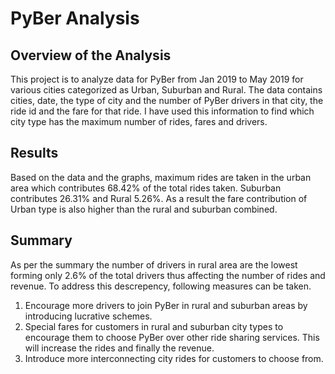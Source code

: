 # PyBer Analysis

## Overview of the Analysis
This project is to analyze data for PyBer from Jan 2019 to May 2019 for various cities categorized as Urban, Suburban and Rural. The data contains cities, date, the type of city and the number of PyBer drivers in that city, the ride id and the fare for that ride. I have used this information to find which city type has the maximum number of rides, fares and drivers. 

## Results
Based on the data and the graphs, maximum rides are taken in the urban area which contributes 68.42% of the total rides taken. Suburban contributes 26.31% and Rural 5.26%. As a result the fare contribution of Urban type is also higher than the rural and suburban combined.

## Summary
As per the summary the number of drivers in rural area are the lowest forming only 2.6% of the total drivers thus affecting the number of rides and revenue.
To address this descrepency, following measures can be taken.
1. Encourage more drivers to join PyBer in rural and suburban areas by introducing lucrative schemes.
2. Special fares for customers in rural and suburban city types to encourage them to choose PyBer over other ride sharing services. This will increase the rides and finally the revenue.
3. Introduce more interconnecting city rides for customers to choose from.
